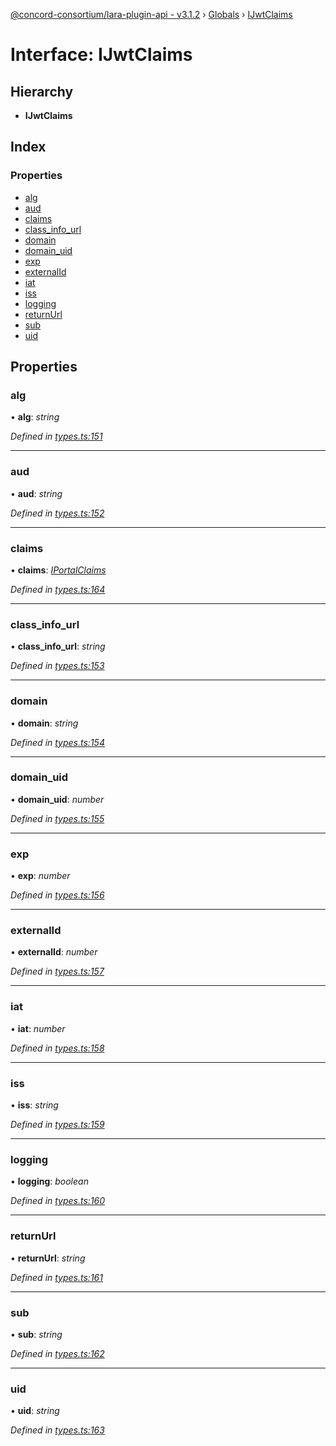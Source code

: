 [@concord-consortium/lara-plugin-api - v3.1.2](../README.md) › [Globals](../globals.md) › [IJwtClaims](ijwtclaims.md)

# Interface: IJwtClaims

## Hierarchy

* **IJwtClaims**

## Index

### Properties

* [alg](ijwtclaims.md#alg)
* [aud](ijwtclaims.md#aud)
* [claims](ijwtclaims.md#claims)
* [class_info_url](ijwtclaims.md#class_info_url)
* [domain](ijwtclaims.md#domain)
* [domain_uid](ijwtclaims.md#domain_uid)
* [exp](ijwtclaims.md#exp)
* [externalId](ijwtclaims.md#externalid)
* [iat](ijwtclaims.md#iat)
* [iss](ijwtclaims.md#iss)
* [logging](ijwtclaims.md#logging)
* [returnUrl](ijwtclaims.md#returnurl)
* [sub](ijwtclaims.md#sub)
* [uid](ijwtclaims.md#uid)

## Properties

###  alg

• **alg**: *string*

*Defined in [types.ts:151](../../../lara-typescript/src/plugin-api/types.ts#L151)*

___

###  aud

• **aud**: *string*

*Defined in [types.ts:152](../../../lara-typescript/src/plugin-api/types.ts#L152)*

___

###  claims

• **claims**: *[IPortalClaims](iportalclaims.md)*

*Defined in [types.ts:164](../../../lara-typescript/src/plugin-api/types.ts#L164)*

___

###  class_info_url

• **class_info_url**: *string*

*Defined in [types.ts:153](../../../lara-typescript/src/plugin-api/types.ts#L153)*

___

###  domain

• **domain**: *string*

*Defined in [types.ts:154](../../../lara-typescript/src/plugin-api/types.ts#L154)*

___

###  domain_uid

• **domain_uid**: *number*

*Defined in [types.ts:155](../../../lara-typescript/src/plugin-api/types.ts#L155)*

___

###  exp

• **exp**: *number*

*Defined in [types.ts:156](../../../lara-typescript/src/plugin-api/types.ts#L156)*

___

###  externalId

• **externalId**: *number*

*Defined in [types.ts:157](../../../lara-typescript/src/plugin-api/types.ts#L157)*

___

###  iat

• **iat**: *number*

*Defined in [types.ts:158](../../../lara-typescript/src/plugin-api/types.ts#L158)*

___

###  iss

• **iss**: *string*

*Defined in [types.ts:159](../../../lara-typescript/src/plugin-api/types.ts#L159)*

___

###  logging

• **logging**: *boolean*

*Defined in [types.ts:160](../../../lara-typescript/src/plugin-api/types.ts#L160)*

___

###  returnUrl

• **returnUrl**: *string*

*Defined in [types.ts:161](../../../lara-typescript/src/plugin-api/types.ts#L161)*

___

###  sub

• **sub**: *string*

*Defined in [types.ts:162](../../../lara-typescript/src/plugin-api/types.ts#L162)*

___

###  uid

• **uid**: *string*

*Defined in [types.ts:163](../../../lara-typescript/src/plugin-api/types.ts#L163)*

